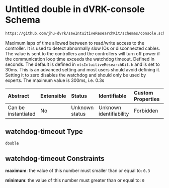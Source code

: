 # Untitled double in dVRK-console Schema

```txt
https://github.com/jhu-dvrk/sawIntuitiveResearchKit/schemas/console.schema.json#/properties/io/properties/watchdog-timeout
```

Maximum laps of time allowed between to read/write access to the controller.  It is used to detect abnormally slow IOs or disconnected cables.  The value is sent to the controllers and the controllers will turn off power if the communication loop time exceeds the watchdog timeout.  Defined in seconds.  The default is defined in `mtsIntuitiveResearchKit.h` and is set to 30ms.  This is an advanced setting and most users should avoid defining it.  Setting it to zero disables the watchdog and should only be used by experts.  The maximum value is 300ms, i.e. 0.3s

| Abstract            | Extensible | Status         | Identifiable            | Custom Properties | Additional Properties | Access Restrictions | Defined In                                                         |
| :------------------ | :--------- | :------------- | :---------------------- | :---------------- | :-------------------- | :------------------ | :----------------------------------------------------------------- |
| Can be instantiated | No         | Unknown status | Unknown identifiability | Forbidden         | Allowed               | none                | [console.schema.json*](console.schema.json "open original schema") |

## watchdog-timeout Type

`double`

## watchdog-timeout Constraints

**maximum**: the value of this number must smaller than or equal to: `0.3`

**minimum**: the value of this number must greater than or equal to: `0`
